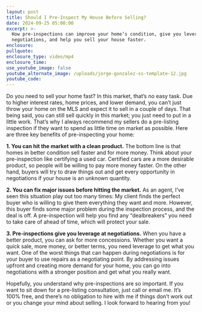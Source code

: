 ```yaml
---
layout: post
title: Should I Pre-Inspect My House Before Selling?
date: 2024-09-25 05:00:00
excerpt: >-
  How pre-inspections can improve your home’s condition, give you leverage in
  negotiations, and help you sell your house faster. 
enclosure:
pullquote:
enclosure_type: video/mp4
enclosure_time:
use_youtube_image: false
youtube_alternate_image: /uploads/jorge-gonzalez-ss-template-12.jpg
youtube_code:
---
```

Do you need to sell your home fast? In this market, that’s no easy task. Due to higher interest rates, home prices, and lower demand, you can’t just throw your home on the MLS and expect it to sell in a couple of days. That being said, you can still sell quickly in this market; you just need to put in a little work. That’s why I always recommend my sellers do a pre-listing inspection if they want to spend as little time on market as possible. Here are three key benefits of pre-inspecting your home:

**1\. You can hit the market with a clean product.** The bottom line is that homes in better condition sell faster and for more money. Think about your pre-inspection like certifying a used car. Certified cars are a more desirable product, so people will be willing to pay more money faster. On the other hand, buyers will try to draw things out and get every opportunity in negotiations if your house is an unknown quantity.

**2\. You can fix major issues before hitting the market.** As an agent, I’ve seen this situation play out too many times: My client finds the perfect buyer who is willing to give them everything they want and more. However, this buyer finds some major problem during the inspection process, and the deal is off. A pre-inspection will help you find any “dealbreakers” you need to take care of ahead of time, which will protect your sale.

**3\. Pre-inspections give you leverage at negotiations.** When you have a better product, you can ask for more concessions. Whether you want a quick sale, more money, or better terms, you need leverage to get what you want. One of the worst things that can happen during negotiations is for your buyer to use repairs as a negotiating point. By addressing issues upfront and creating more demand for your home, you can go into negotiations with a stronger position and get what you really want.

Hopefully, you understand why pre-inspections are so important. If you want to sit down for a pre-listing consultation, just call or email me. It’s 100% free, and there’s no obligation to hire with me if things don’t work out or you change your mind about selling. I look forward to hearing from you!